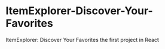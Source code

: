 # ItemExplorer-Discover-Your-Favorites
ItemExplorer: Discover Your Favorites the first project in React
